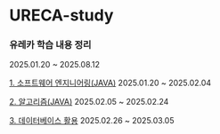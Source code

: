 # URECA-study
### 유레카 학습 내용 정리
2025.01.20 ~ 2025.08.12

[1. 소프트웨어 엔지니어링(JAVA)](https://github.com/yereumi/URECA-study/tree/main/1.%20%EC%86%8C%ED%94%84%ED%8A%B8%EC%9B%A8%EC%96%B4%20%EC%97%94%EC%A7%80%EB%8B%88%EC%96%B4%EB%A7%81(JAVA)) 2025.01.20 ~ 2025.02.04

[2. 알고리즘(JAVA)](https://github.com/yereumi/URECA-study/tree/main/2.%20%EC%95%8C%EA%B3%A0%EB%A6%AC%EC%A6%98(JAVA)) 2025.02.05 ~ 2025.02.24

[3. 데이터베이스 활용](https://github.com/yereumi/URECA-study/tree/main/3.%20%EB%8D%B0%EC%9D%B4%ED%84%B0%EB%B2%A0%EC%9D%B4%EC%8A%A4%20%ED%99%9C%EC%9A%A9) 2025.02.26 ~ 2025.03.05
